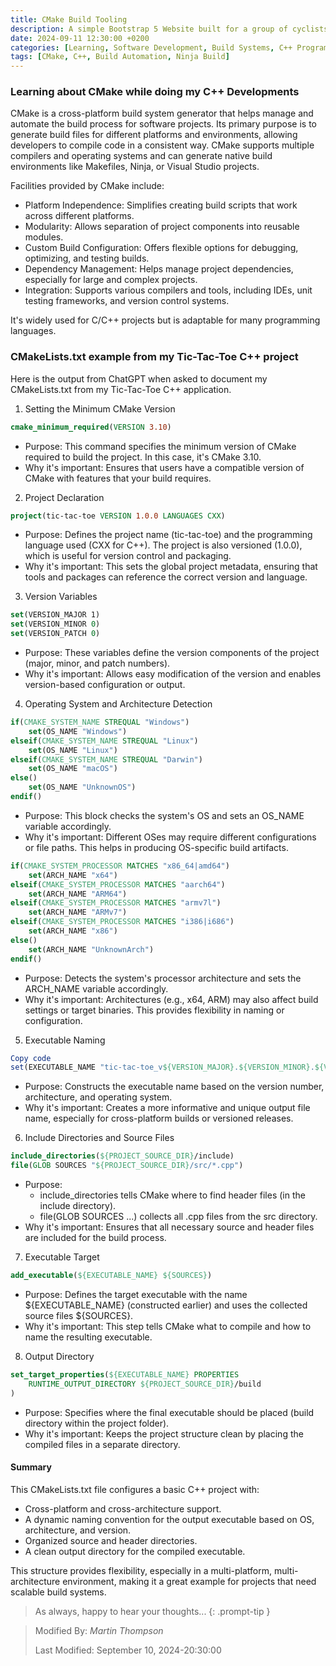 ```yaml
---
title: CMake Build Tooling
description: A simple Bootstrap 5 Website built for a group of cyclists in the UK.
date: 2024-09-11 12:30:00 +0200
categories: [Learning, Software Development, Build Systems, C++ Programming, Cross-Platform Development]
tags: [CMake, C++, Build Automation, Ninja Build]
---
```


### Learning about CMake while doing my C++ Developments

CMake is a cross-platform build system generator that helps manage and automate the build process for software projects. Its primary purpose is to generate build files for different platforms and environments, allowing developers to compile code in a consistent way. CMake supports multiple compilers and operating systems and can generate native build environments like Makefiles, Ninja, or Visual Studio projects.

Facilities provided by CMake include:

- Platform Independence: Simplifies creating build scripts that work across different platforms.
- Modularity: Allows separation of project components into reusable modules.
- Custom Build Configuration: Offers flexible options for debugging, optimizing, and testing builds.
- Dependency Management: Helps manage project dependencies, especially for large and complex projects.
- Integration: Supports various compilers and tools, including IDEs, unit testing frameworks, and version control systems.

It's widely used for C/C++ projects but is adaptable for many programming languages.

### CMakeLists.txt example from my Tic-Tac-Toe C++ project

Here is the output from ChatGPT when asked to document my CMakeLists.txt from my Tic-Tac-Toe C++ application.

1. Setting the Minimum CMake Version
```cmake
cmake_minimum_required(VERSION 3.10)
```
- Purpose: This command specifies the minimum version of CMake required to build the project. In this case, it's CMake 3.10.
- Why it's important: Ensures that users have a compatible version of CMake with features that your build requires.

2. Project Declaration
```cmake
project(tic-tac-toe VERSION 1.0.0 LANGUAGES CXX)
```
- Purpose: Defines the project name (tic-tac-toe) and the programming language used (CXX for C++). The project is also versioned (1.0.0), which is useful for version control and packaging.
- Why it's important: This sets the global project metadata, ensuring that tools and packages can reference the correct version and language.

3. Version Variables
```cmake
set(VERSION_MAJOR 1)
set(VERSION_MINOR 0)
set(VERSION_PATCH 0)
```
- Purpose: These variables define the version components of the project (major, minor, and patch numbers).
- Why it's important: Allows easy modification of the version and enables version-based configuration or output.

4. Operating System and Architecture Detection
```cmake
if(CMAKE_SYSTEM_NAME STREQUAL "Windows")
    set(OS_NAME "Windows")
elseif(CMAKE_SYSTEM_NAME STREQUAL "Linux")
    set(OS_NAME "Linux")
elseif(CMAKE_SYSTEM_NAME STREQUAL "Darwin")
    set(OS_NAME "macOS")
else()
    set(OS_NAME "UnknownOS")
endif()
```
- Purpose: This block checks the system's OS and sets an OS_NAME variable accordingly.
- Why it's important: Different OSes may require different configurations or file paths. This helps in producing OS-specific build artifacts.
```cmake
if(CMAKE_SYSTEM_PROCESSOR MATCHES "x86_64|amd64")
    set(ARCH_NAME "x64")
elseif(CMAKE_SYSTEM_PROCESSOR MATCHES "aarch64")
    set(ARCH_NAME "ARM64")
elseif(CMAKE_SYSTEM_PROCESSOR MATCHES "armv7l")
    set(ARCH_NAME "ARMv7")
elseif(CMAKE_SYSTEM_PROCESSOR MATCHES "i386|i686")
    set(ARCH_NAME "x86")
else()
    set(ARCH_NAME "UnknownArch")
endif()
```
- Purpose: Detects the system's processor architecture and sets the ARCH_NAME variable accordingly.
- Why it's important: Architectures (e.g., x64, ARM) may also affect build settings or target binaries. This provides flexibility in naming or configuration.

5. Executable Naming
```cmake
Copy code
set(EXECUTABLE_NAME "tic-tac-toe_v${VERSION_MAJOR}.${VERSION_MINOR}.${VERSION_PATCH}_${ARCH_NAME}_${OS_NAME}")
```
- Purpose: Constructs the executable name based on the version number, architecture, and operating system.
- Why it's important: Creates a more informative and unique output file name, especially for cross-platform builds or versioned releases.

6. Include Directories and Source Files
```cmake
include_directories(${PROJECT_SOURCE_DIR}/include)
file(GLOB SOURCES "${PROJECT_SOURCE_DIR}/src/*.cpp")
```
- Purpose:
  - include_directories tells CMake where to find header files (in the include directory).
  - file(GLOB SOURCES ...) collects all .cpp files from the src directory.
- Why it's important: Ensures that all necessary source and header files are included for the build process.

7. Executable Target
```cmake
add_executable(${EXECUTABLE_NAME} ${SOURCES})
```
- Purpose: Defines the target executable with the name \${EXECUTABLE_NAME} (constructed earlier) and uses the collected source files \${SOURCES}.
- Why it's important: This step tells CMake what to compile and how to name the resulting executable.

8. Output Directory
```cmake
set_target_properties(${EXECUTABLE_NAME} PROPERTIES
    RUNTIME_OUTPUT_DIRECTORY ${PROJECT_SOURCE_DIR}/build
)
```
- Purpose: Specifies where the final executable should be placed (build directory within the project folder).
- Why it's important: Keeps the project structure clean by placing the compiled files in a separate directory.

#### Summary

This CMakeLists.txt file configures a basic C++ project with:

- Cross-platform and cross-architecture support.
- A dynamic naming convention for the output executable based on OS, architecture, and version.
- Organized source and header directories.
- A clean output directory for the compiled executable.


This structure provides flexibility, especially in a multi-platform, multi-architecture environment, making it a great example for projects that need scalable build systems.




> As always, happy to hear your thoughts... 
{: .prompt-tip }

>
> Modified By: _Martin Thompson_
>
> Last Modified: September 10, 2024-20:30:00